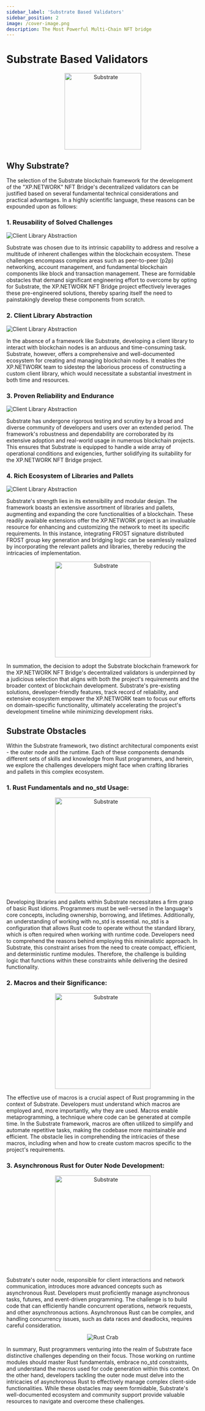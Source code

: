 ```yaml
---
sidebar_label: 'Substrate Based Validators'
sidebar_position: 2
image: /cover-image.png
description: The Most Powerful Multi-Chain NFT bridge
---
```


# Substrate Based Validators

<center>

<img src="../../static/img/validators/Substrate.png" alt="Substrate"  width="200px"/>

</center>

## Why Substrate?

The selection of the Substrate blockchain framework for the development of the "XP.NETWORK" NFT Bridge's decentralized validators can be justified based on several fundamental technical considerations and practical advantages. In a highly scientific language, these reasons can be expounded upon as follows:


### 1. Reusability of Solved Challenges

![Client Library Abstraction](../../static/img/validators/reusable_components.jpg)

Substrate was chosen due to its intrinsic capability to address and resolve a multitude of inherent challenges within the blockchain ecosystem. These challenges encompass complex areas such as peer-to-peer (p2p) networking, account management, and fundamental blockchain components like block and transaction management. These are formidable obstacles that demand significant engineering effort to overcome by opting for Substrate, the XP.NETWORK NFT Bridge project effectively leverages these pre-engineered solutions, thereby sparing itself the need to painstakingly develop these components from scratch.

### 2. Client Library Abstraction

![Client Library Abstraction](../../static/img/validators/client_library_abstraction.jpg)

In the absence of a framework like Substrate, developing a client library to interact with blockchain nodes is an arduous and time-consuming task. Substrate, however, offers a comprehensive and well-documented ecosystem for creating and managing blockchain nodes. It enables the XP.NETWORK team to sidestep the laborious process of constructing a custom client library, which would necessitate a substantial investment in both time and resources.

### 3. Proven Reliability and Endurance

![Client Library Abstraction](../../static/img/validators/reliability.jpg)

Substrate has undergone rigorous testing and scrutiny by a broad and diverse community of developers and users over an extended period. The framework's robustness and dependability are corroborated by its extensive adoption and real-world usage in numerous blockchain projects. This ensures that Substrate is equipped to handle a wide array of operational conditions and exigencies, further solidifying its suitability for the XP.NETWORK NFT Bridge project.

### 4. Rich Ecosystem of Libraries and Pallets

![Client Library Abstraction](../../static/img/validators/libraries.jpg)

Substrate's strength lies in its extensibility and modular design. The framework boasts an extensive assortment of libraries and pallets, augmenting and expanding the core functionalities of a blockchain. These readily available extensions offer the XP.NETWORK project is an invaluable resource for enhancing and customizing the network to meet its specific requirements. In this instance, integrating FROST signature distributed FROST group key generation and bridging logic can be seamlessly realized by incorporating the relevant pallets and libraries, thereby reducing the intricacies of implementation.

<center>

<img src="../../static/img/validators/parity.png" alt="Substrate"  width="250px"/>

</center>

In summation, the decision to adopt the Substrate blockchain framework for the XP.NETWORK NFT Bridge's decentralized validators is underpinned by a judicious selection that aligns with both the project's requirements and the broader context of blockchain development. Substrate's pre-existing solutions, developer-friendly features, track record of reliability, and extensive ecosystem empower the XP.NETWORK team to focus our efforts on domain-specific functionality, ultimately accelerating the project's development timeline while minimizing development risks.

## Substrate Obstacles
Within the Substrate framework, two distinct architectural components exist - the outer node and the runtime. Each of these components demands different sets of skills and knowledge from Rust programmers, and herein, we explore the challenges developers might face when crafting libraries and pallets in this complex ecosystem.

### 1. Rust Fundamentals and no_std Usage:

<center>

<img src="../../static/img/validators/Rust.png" alt="Substrate"  width="250px"/>

</center>

Developing libraries and pallets within Substrate necessitates a firm grasp of basic Rust idioms. Programmers must be well-versed in the language's core concepts, including ownership, borrowing, and lifetimes. Additionally, an understanding of working with no_std is essential. no_std is a configuration that allows Rust code to operate without the standard library, which is often required when working with runtime code. Developers need to comprehend the reasons behind employing this minimalistic approach. In Substrate, this constraint arises from the need to create compact, efficient, and deterministic runtime modules. Therefore, the challenge is building logic that functions within these constraints while delivering the desired functionality.

### 2. Macros and their Significance:

<center>

<img src="../../static/img/validators/macros.png" alt="Substrate"  width="250px"/>

</center>

The effective use of macros is a crucial aspect of Rust programming in the context of Substrate. Developers must understand which macros are employed and, more importantly, why they are used. Macros enable metaprogramming, a technique where code can be generated at compile time. In the Substrate framework, macros are often utilized to simplify and automate repetitive tasks, making the codebase more maintainable and efficient. The obstacle lies in comprehending the intricacies of these macros, including when and how to create custom macros specific to the project's requirements.

### 3. Asynchronous Rust for Outer Node Development:

<center>

<img src="../../static/img/validators/asynchronous.png" alt="Substrate"  width="250px"/>

</center>

Substrate's outer node, responsible for client interactions and network communication, introduces more advanced concepts such as asynchronous Rust. Developers must proficiently manage asynchronous tasks, futures, and event-driven programming. The challenge is to build code that can efficiently handle concurrent operations, network requests, and other asynchronous actions. Asynchronous Rust can be complex, and handling concurrency issues, such as data races and deadlocks, requires careful consideration.

<center>

![Rust Crab](../../static/img/validators/rust_crab.gif)

</center>

In summary, Rust programmers venturing into the realm of Substrate face distinctive challenges depending on their focus. Those working on runtime modules should master Rust fundamentals, embrace no_std constraints, and understand the macros used for code generation within this context. On the other hand, developers tackling the outer node must delve into the intricacies of asynchronous Rust to effectively manage complex client-side functionalities. While these obstacles may seem formidable, Substrate's well-documented ecosystem and community support provide valuable resources to navigate and overcome these challenges.